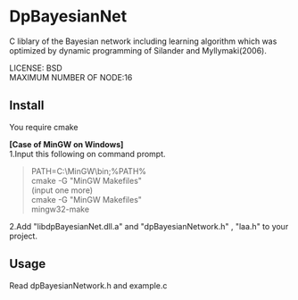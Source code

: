 DpBayesianNet
=============

C liblary of the Bayesian network including learning algorithm which was optimized by dynamic programming of Silander and Myllymaki(2006).   

LICENSE: BSD  
MAXIMUM NUMBER OF NODE:16  

## Install
You require cmake

**[Case of MinGW on Windows]**  
1.Input this following on command prompt.  
> PATH=C:\MinGW\bin;%PATH%  
> cmake -G "MinGW Makefiles"  
(input one more)  
> cmake -G "MinGW Makefiles"  
> mingw32-make  

2.Add "libdpBayesianNet.dll.a" and "dpBayesianNetwork.h" , "laa.h" to your project.

## Usage
Read dpBayesianNetwork.h and example.c
